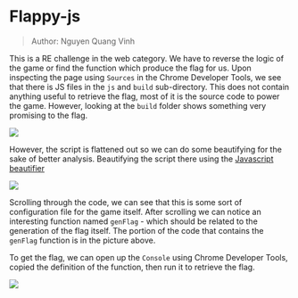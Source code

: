# Flappy-js
> Author: Nguyen Quang Vinh

This is a RE challenge in the web category. We have to reverse the logic of the game or find the function which produce the flag for us. Upon inspecting the page using `Sources` in the Chrome Developer Tools, we see that there is JS files in the `js` and `build` sub-directory.
This does not contain anything useful to retrieve the flag, most of it is the source code to power the game. However, looking at the `build` folder shows something very promising to the flag.

<img src="https://i.imgur.com/Ky8CaPS.png">

However, the script is flattened out so we can do some beautifying for the sake of better analysis. Beautifying the script there using the [Javascript beautifier](https://beautifier.io/)

<img src="https://i.imgur.com/jCiEwEn.png">

Scrolling through the code, we can see that this is some sort of configuration file for the game itself. After scrolling we can notice an interesting function named `genFlag` - which should be related to the generation of the flag itself. The portion of the code that contains the `genFlag` function is in the picture above.

To get the flag, we can open up the `Console` using Chrome Developer Tools, copied the definition of the function, then run it to retrieve the flag.

<img src="https://i.imgur.com/KuuH8wr.png">